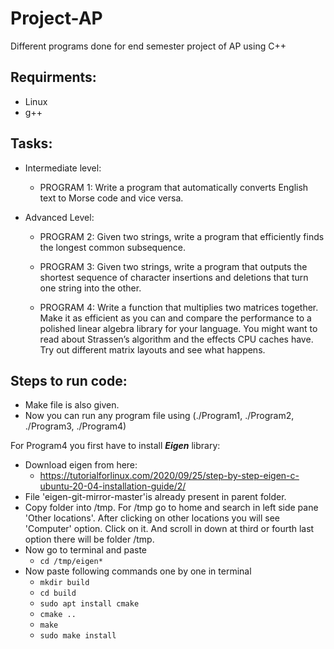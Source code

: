 # Project-AP
Different programs done for end semester project of AP using C++

## Requirments: 
- Linux
- g++

## Tasks:
- Intermediate level: 
  - PROGRAM 1: Write a program that automatically converts English text to Morse code and vice versa.

- Advanced Level: 
  - PROGRAM 2: Given two strings, write a program that efficiently finds the longest common subsequence.

  - PROGRAM 3: Given two strings, write a program that outputs the shortest sequence of character insertions and deletions that turn one string into the other.

  - PROGRAM 4: Write a function that multiplies two matrices together. Make it as efficient as you can and compare the performance to a polished linear algebra library for your language. You might want to read about Strassen’s algorithm and the effects CPU caches have. Try out different matrix layouts and see what happens.

## Steps to run code:
- Make file is also given.
- Now you can run any program file using (./Program1, ./Program2, ./Program3, ./Program4)

For Program4 you first have to install _**Eigen**_ library:
- Download eigen from here:
  - https://tutorialforlinux.com/2020/09/25/step-by-step-eigen-c-ubuntu-20-04-installation-guide/2/
- File 'eigen-git-mirror-master'is already present in parent folder.
- Copy folder into /tmp. For /tmp go to home and search in left side pane 'Other locations'. After clicking on other locations you will see 'Computer' option. Click on it. And scroll in down at third or fourth last option there will be folder /tmp.
- Now go to terminal and paste 
  - `cd /tmp/eigen*`
- Now paste following commands one by one in terminal
  - `mkdir build`
  - `cd build`
  - `sudo apt install cmake`
  - `cmake ..`
  - `make`
  - `sudo make install`
